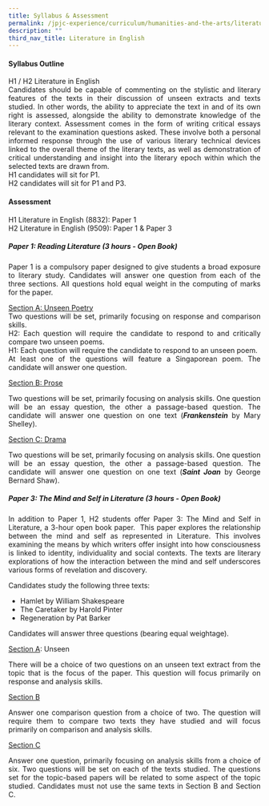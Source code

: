 ```yaml
---
title: Syllabus & Assessment
permalink: /jpjc-experience/curriculum/humanities-and-the-arts/literature/syllabus-and-assessment/
description: ""
third_nav_title: Literature in English
---
```

<h4><strong>Syllabus Outline</strong></h4>
<div align=justify>
<p>
H1 / H2 Literature in English<br>
Candidates should be capable of commenting on the stylistic and literary features of the texts in their discussion of unseen extracts and texts studied. In other words, the ability to appreciate the text in and of its own right is assessed, alongside the ability to demonstrate knowledge of the literary context. Assessment comes in the form of writing critical essays relevant to the examination questions asked. These involve both a personal informed response through the use of various literary technical devices linked to the overall theme of the literary texts, as well as demonstration of critical understanding and insight into the literary epoch within which the selected texts are drawn from.<br>
H1 candidates will sit for P1.<br>
H2 candidates will sit for P1 and P3.</p>

<h4><strong>Assessment</strong></h4>
<p>
H1 Literature in English (8832): Paper 1<br>
H2 Literature in English (9509): Paper 1 & Paper 3<br></p>
<h5><strong>Paper 1: Reading Literature (3 hours - Open Book)</strong></h5>
<p>
Paper 1 is a compulsory paper designed to give students a broad exposure to literary study. Candidates will answer one question from each of the three sections. All questions hold equal weight in the computing of marks for the paper.</p>

<p>
<u>Section A: Unseen Poetry</u><br>
Two questions will be set, primarily focusing on response and comparison skills.<br>
H2: Each question will require the candidate to respond to and critically compare two unseen poems.<br>
H1: Each question will require the candidate to respond to an unseen poem.<br>
At least one of the questions will feature a Singaporean poem. The candidate will answer one question.</p>

<u>Section B: Prose</u><br>
<p>
Two questions will be set, primarily focusing on analysis skills. One question will be an essay question, the other a passage-based question. The candidate will answer one question on one text (<i><strong>Frankenstein</strong></i> by Mary Shelley).</p>

<u>Section C: Drama</u><br>
<p>
Two questions will be set, primarily focusing on analysis skills. One question will be an essay question, the other a passage-based question. The candidate will answer one question on one text (<i><strong>Saint Joan</strong></i> by George Bernard Shaw).</p>

<h5><strong>Paper 3: The Mind and Self in Literature (3 hours - Open Book)</strong></h5>
<p>
In addition to Paper 1, H2 students offer Paper 3: The Mind and Self in Literature, a 3-hour open book paper.  This paper explores the relationship between the mind and self as represented in Literature. This involves examining the means by which writers offer insight into how consciousness is linked to identity, individuality and social contexts. The texts are literary explorations of how the interaction between the mind and self underscores various forms of revelation and discovery.</p>

<p>
Candidates study the following three texts:
<ul>
	<li>Hamlet  by William Shakespeare</li>
	<li>The Caretaker  by Harold Pinter</li>
	<li>Regeneration  by Pat Barker</li></ul>

<p>
Candidates will answer three questions (bearing equal weightage).</p>

<u>Section A</u>: Unseen
<p>
There will be a choice of two questions on an unseen text extract from the topic that is the focus of the paper. This question will focus primarily on response and analysis skills.</p>

<u>Section B</u>
<p>
Answer one comparison question from a choice of two. The question will require them to compare two texts they have studied and will focus primarily on comparison and analysis skills.</p>

<u>Section C</u>
<p>
Answer one question, primarily focusing on analysis skills from a choice of six. Two questions will be set on each of the texts studied. The questions set for the topic-based papers will be related to some aspect of the topic studied. Candidates must not use the same texts in Section B and Section C.</p>